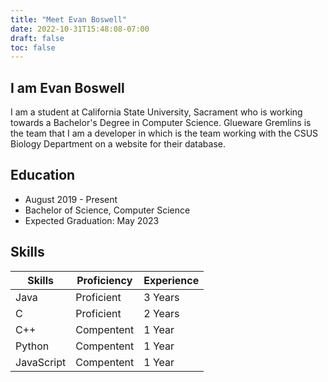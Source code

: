 ```yaml
---
title: "Meet Evan Boswell"
date: 2022-10-31T15:48:08-07:00
draft: false
toc: false
---
```


## I am Evan Boswell

I am a student at California State University, Sacrament who is working towards a Bachelor's Degree in Computer Science. Glueware Gremlins is the team that I am a developer in which is the team working with the CSUS Biology Department on a website for their database.

## Education
- August 2019 - Present
- Bachelor of Science, Computer Science
- Expected Graduation: May 2023

## Skills

| Skills | Proficiency | Experience |
| --- | --- | --- |
| Java | Proficient | 3 Years |
| C | Proficient | 2 Years |
| C++ | Compentent | 1 Year |
| Python | Compentent | 1 Year |
| JavaScript | Compentent | 1 Year | 